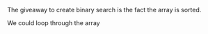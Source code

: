 The giveaway to create binary search is the fact the array is sorted.

We could loop through the array 